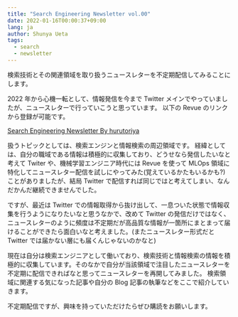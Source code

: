 ```yaml
---
title: "Search Engineering Newsletter vol.00"
date: 2022-01-16T00:00:37+09:00
lang: ja
author: Shunya Ueta
tags:
  - search
  - newsletter
---
```


検索技術とその関連領域を取り扱うニュースレターを不定期配信してみることにします。

2022 年から心機一転として、情報発信を今まで Twitter メインでやっていましたが、ニュースレターで行っていこうと思っています。
以下の Revue のリンクから登録が可能です。

[Search Engineering Newsletter By hurutoriya](https://searchengineeringnewsletter.substack.com/)

扱うトピックとしては、検索エンジンと情報検索の周辺領域です。
経緯としては、自分の職域である情報は積極的に収集しており、どうせなら発信したいなと考えて Twiter や、機械学習エンジニア時代には Revue を使って MLOps 領域に特化してニュースレター配信を試しにやってみた(覚えているかたもいるかも?)ことがありましたが、結局 Twitter で配信すれば同じではと考えてしまい、なんだかんだ継続できませんでした。

ですが、最近は Twitter での情報取得から抜け出して、一息ついた状態で情報収集を行うようになりたいなと思うなかで、改めて Twitter の発信だけではなく、ニュースレターのように頻度は不定期だが高品質な情報が一箇所にまとまって届けることができたら面白いなと考えました。(またニュースレター形式だと Twitter では届かない層にも届くんじゃないのかなと)

現在は自分は検索エンジニアとして働いており、検索技術と情報検索の情報を積極的に収集しています。そのなかで自分が当該領域で注目したニュースレターを不定期に配信できればなと思ってニュースレターを再開してみました。
検索領域に関連する気になった記事や自分の Blog 記事の執筆などをここで紹介していきます。

不定期配信ですが、興味を持っていただけたらぜひ購読をお願いします。

